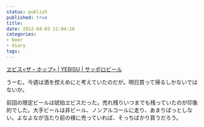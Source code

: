 ```yaml
---
status: publish
published: true
title: 
date: 2012-04-03 21:04:19
categories:
- beer
- diary
tags:
---
```

<a href="http://www.sapporobeer.jp/yebisu/thehop/index.html">ヱビス&lt;ザ・ホップ&gt; | YEBISU | サッポロビール</a>

うーむ。今週は酒を控えめにと考えていたのだが。明日買って帰るしかないではないか。

前回の限定ビールは琥珀ヱビスだった。売れ残りいつまでも残っていたのが印象的でした。大手ビールは非ビール、ノンアルコールに走り、あまりぱっとしない。よなよなが当たり前の様に売っていれば、そっちばかり買うだろう。

